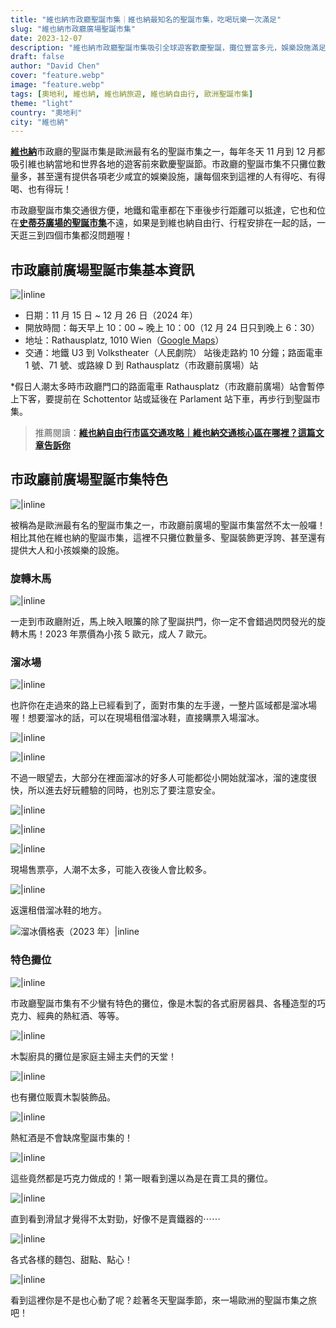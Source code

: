```yaml
---
title: "維也納市政廳聖誕市集｜維也納最知名的聖誕市集，吃喝玩樂一次滿足"
slug: "維也納市政廳廣場聖誕市集"
date: 2023-12-07
description: "維也納市政廳聖誕市集吸引全球遊客歡慶聖誕，攤位豐富多元，娛樂設施滿足各年齡層，讓人享受美食和節慶氛圍，快看看關於這個聖誕市集的介紹！"
draft: false
author: "David Chen"
cover: "feature.webp"
image: "feature.webp"
tags: [奧地利, 維也納, 維也納旅遊, 維也納自由行, 歐洲聖誕市集]
theme: "light"
country: "奧地利"
city: "維也納"
---
```


<!--![|inline](feature.webp)-->

[**維也納**](/posts/維也納自由行)市政廳的聖誕市集是歐洲最有名的聖誕市集之一，每年冬天 11 月到 12 月都吸引維也納當地和世界各地的遊客前來歡慶聖誕節。市政廳的聖誕市集不只攤位數量多，甚至還有提供各項老少咸宜的娛樂設施，讓每個來到這裡的人有得吃、有得喝、也有得玩！

市政廳聖誕市集交通很方便，地鐵和電車都在下車後步行距離可以抵達，它也和位在[**史蒂芬廣場的聖誕市集**](/posts/%E7%B6%AD%E4%B9%9F%E7%B4%8D%E5%8F%B2%E8%92%82%E8%8A%AC%E5%BB%A3%E5%A0%B4%E8%81%96%E8%AA%95%E5%B8%82%E9%9B%86/)不遠，如果是到維也納自由行、行程安排在一起的話，一天逛三到四個市集都沒問題喔！

## 市政廳前廣場聖誕市集基本資訊

![|inline](IMG_4809.webp)

- 日期：11 月 15 日 ~ 12 月 26 日（2024 年）
- 開放時間：每天早上 10：00 ~ 晚上 10：00（12 月 24 日只到晚上 6：30）
- 地址：Rathausplatz, 1010 Wien（[Google Maps](https://www.google.com/maps/place/Rathausplatz/@48.2106456,16.3561805,17z/data=!3m1!4b1!4m6!3m5!1s0x476d07966dc3b145:0x1e7a761d819e68fa!8m2!3d48.2106456!4d16.3587554!16s%2Fg%2F12345hdy?authuser=1&entry=ttu)）
- 交通：地鐵 U3 到 Volkstheater（人民劇院） 站後走路約 10 分鐘；路面電車 1 號、71 號、或路線 D 到 Rathausplatz（市政廳前廣場）站

*假日人潮太多時市政廳門口的路面電車 Rathausplatz（市政廳前廣場）站會暫停上下客，要提前在 Schottentor 站或延後在 Parlament 站下車，再步行到聖誕市集。

> 推薦閱讀：[**維也納自由行市區交通攻略｜維也納交通核心區在哪裡？這篇文章告訴你**](/posts/%E7%B6%AD%E4%B9%9F%E7%B4%8D%E5%B8%82%E5%8D%80%E4%BA%A4%E9%80%9A%E6%94%BB%E7%95%A5/)


## 市政廳前廣場聖誕市集特色

![|inline](IMG_4768.webp)

被稱為是歐洲最有名的聖誕市集之一，市政廳前廣場的聖誕市集當然不太一般囉！相比其他在維也納的聖誕市集，這裡不只攤位數量多、聖誕裝飾更浮誇、甚至還有提供大人和小孩娛樂的設施。

### 旋轉木馬

![|inline](IMG_4585.webp)

一走到市政廳附近，馬上映入眼簾的除了聖誕拱門，你一定不會錯過閃閃發光的旋轉木馬！2023 年票價為小孩 5 歐元，成人 7 歐元。

### 溜冰場

![|inline](IMG_4805.webp)

也許你在走過來的路上已經看到了，面對市集的左手邊，一整片區域都是溜冰場喔！想要溜冰的話，可以在現場租借溜冰鞋，直接購票入場溜冰。

![|inline](IMG_4790.webp)

![|inline](IMG_4791.webp)

不過一眼望去，大部分在裡面溜冰的好多人可能都從小開始就溜冰，溜的速度很快，所以進去好玩體驗的同時，也別忘了要注意安全。

![|inline](IMG_4799.webp)

![|inline](IMG_4800.webp)

![|inline](IMG_4803.webp)

現場售票亭，人潮不太多，可能入夜後人會比較多。

![|inline](IMG_4801.webp)

返還租借溜冰鞋的地方。

![溜冰價格表（2023 年）|inline](eislaufen-preis.webp)

### 特色攤位

![|inline](IMG_4781.webp)

市政廳聖誕市集有不少蠻有特色的攤位，像是木製的各式廚房器具、各種造型的巧克力、經典的熱紅酒、等等。

![|inline](IMG_4777.webp)

木製廚具的攤位是家庭主婦主夫們的天堂！

![|inline](IMG_4771.webp)

也有攤位販賣木製裝飾品。

![|inline](IMG_4775.webp)

熱紅酒是不會缺席聖誕市集的！

![|inline](IMG_4816.webp)

這些竟然都是巧克力做成的！第一眼看到還以為是在賣工具的攤位。

![|inline](IMG_4595.webp)

直到看到滑鼠才覺得不太對勁，好像不是賣鐵器的⋯⋯

![|inline](IMG_4817.webp)

各式各樣的麵包、甜點、點心！

![|inline](IMG_4808.webp)

看到這裡你是不是也心動了呢？趁著冬天聖誕季節，來一場歐洲的聖誕市集之旅吧！